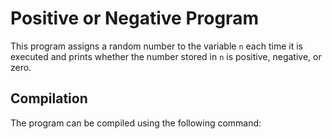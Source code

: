 # Positive or Negative Program

This program assigns a random number to the variable `n` each time it is executed and prints whether the number stored in `n` is positive, negative, or zero.

## Compilation

The program can be compiled using the following command:


